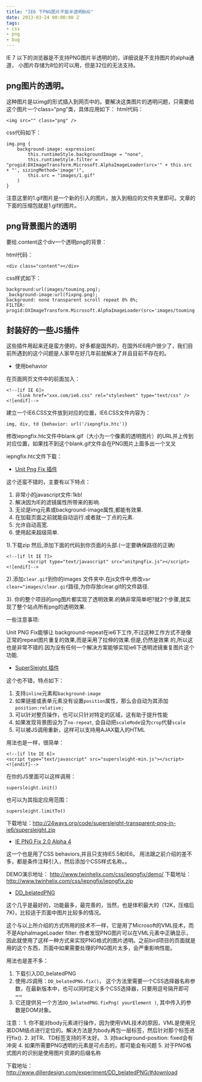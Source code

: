 ```yaml
---
title: "IE6 下PNG图片不能半透明BUG"
date: 2013-03-24 00:00:00 Z
tags:
- css
- png
- bug
---
```


IE 7 以下的浏览器是不支持PNG图片半透明的的，详细说是不支持图片的alpha通道， 小图片存储为8位的可以用，但是32位的无法支持。

## png图片的透明。

这种图片是以img的形式插入到网页中的。要解决这类图片的透明问题，只需要给这个图片一个class=“png”类，具体应用如下：
html代码：


	<img src="" class="png" />


css代码如下：

	img.png {
		background-image: expression(
			this.runtimeStyle.backgroundImage = "none",
			this.runtimeStyle.filter = "progid:DXImageTransform.Microsoft.AlphaImageLoader(src='" + this.src + "', sizingMethod='image')",
			this.src = "images/1.gif"
		)
	}

注意这里的1.gif图片是一个新的引入的图片。放入到相应的文件夹里即可。文章的下面的压缩包就是1.gif的图片。

## png背景图片的透明

要给.content这个div一个透明png的背景：

html代码：

	<div class="content"></div>

css样式如下：

	background:url(images/touming.png);
	_background-image:url(fixpng.png);
	background: none transparent scroll repeat 0% 0%;
	FILTER: progid:DXImageTransform.Microsoft.AlphaImageLoader(src='images/touming.png',sizingMethod='scale');

## 封装好的一些JS插件

这些插件用起来还是蛮方便的，好多都是国外的，在国外IE6用户很少了，我们目前所遇到的这个问题是人家早在好几年前就解决了并且目前不存在的。

* 使用behavior

在页面网页文件中</head>的前面加入：

	<!--[if IE 6]>
		<link href="xxx.com/ie6.css" rel="stylesheet" type="text/css" />
	<![endif]-->

建立一个IE6.CSS文件放到对应的位置，IE6.CSS文件内容为：

	img, div, td {behavior: url('/iepngfix.htc')}

修改iepngfix.htc文件中blank.gif（大小为一个像素的透明图片）的URL并上传到对应位置，如果找不到这个blank.gif文件会在PNG图片上面多出一个叉叉

iepngfix.htc文件下载：

* [Unit Png Fix 插件](http://labs.unitinteractive.com/unitpngfix.php)

这个还蛮不错的，主要有以下特点：

1. 非常小的javascript文件:1kb!
2. 解决因为IE的滤镜属性所带来的影响.
3. 无论是img元素或background-image属性,都能有效果.
4. 在加载页面之前就能自动运行.或者就一丁点的元素.
5. 允许自动高宽.
6. 使用起来超级简单.

1).下载zip 然后,添加下面的代码到你页面的头部.(一定要确保路径的正确)

	<!--[if lt IE 7]>
	        <script type="text/javascript" src="unitpngfix.js"></script>
	<![endif]-->

2).添加`clear.gif`到你的images 文件夹中.在js文件中,修改`var clear="images/clear.gif`路径,为你存放clear.gif的文件路径.

3). 你的整个项目的png图片都实现了透明效果.的确非常简单吧?就2个步骤,就实现了整个站点所有png的透明效果.

一些注意事项:

Unit PNG Fix能够让 background-repeat在ie6下工作,不过这种工作方式不是像正常的repeat图片重复的效果,而是采用了拉伸的效果.但是,仍然是效果 的,所以这也是非常不错的.因为没有任何一个解决方案能够实现ie6下透明滤镜重复图片这个功能.

* [SuperSleight 插件](http://24ways.org/2007/supersleight-transparent-png-in-ie6)


这个也不错，特点如下：

1. 支持`inline`元素和`background-image`
2. 如果链接或表单元素没有设置`position`属性，那么会自动为其添加`position:relative;`
3. 可以针对整页操作，也可以只针对特定的区域，这有助于提升性能
4. 如果发现背景图设为了`no-repeat`, 会自动把`scaleMode`设为`crop`代替`scale`
5. 可以被JS调用重新，这样可以支持用AJAX载入的HTML

用法也是一样，很简单：


	<!--[if lte IE 6]>
	<script type="text/javascript" src="supersleight-min.js"></script>
	<![endif]-->


在你的JS里面可以这样调用：

	supersleight.init()

也可以为其指定应用范围：

	supersleight.limitTo()

下载地址：http://24ways.org/code/supersleight-transparent-png-in-ie6/supersleight.zip

* [IE PNG Fix 2.0 Alpha 4](http://www.twinhelix.com/css/iepngfix/)

这一个也是用了CSS behaviors,并且只支持IE5.5和IE6。 用法跟之前介绍的差不多，都是条件注释引入，然后添加个CSS样式名称。。

DEMO演示地址： http://www.twinhelix.com/css/iepngfix/demo/
下载地址：http://www.twinhelix.com/css/iepngfix/iepngfix.zip

* [DD_belatedPNG](http://www.dillerdesign.com/experiment/DD_belatedPNG/)

这个几乎是最好的，功能最多，最完善的，当然，也是体积最大的（12K，压缩后7K)，比较适于页面中图片比较多的情况。

这个与以上所介绍的方式所用的技术不一样，它是用了Microsoft的VML技术，而不是AlphaImageLoader filter. 作者发现PNG图片可以在VML元素中正确显示，因此就使用了这样一种方式来实现PNG格式的图片透明。之前bird项目的页面就是用的这个东西，页面中如果需要处理的PNG图片太多，会严重影响性能。

用法也是差不多：

1. 下载引入DD_belatedPNG
2. 使用JS调用：`DD_belatedPNG.fix()`， 这个方法里需要一个CSS选择器名称参数，在最新版本中，也可以同时定义多个CSS选择器，只要用逗号隔开即可~~
3. 它还提供另一个方法`DD_belatedPNG.fixPng( yourElement )`, 其中传入的参数是DOM对象。

注意：
	1. 你不能对body元素进行操作，因为使用VML技术的原因，VML是使用兄弟DOM结点进行定位的。解决方法是为body再包一层标签，然后针对那个标签进行fix().
	2. 对TR、TD标签支持的不太好。
	3. 对background-position: fixed会有冲突
	4. 如果所需要PNG透明的元素是可点击的，那可能会有问题
	5. 对于PNG格式图片的识别是使用图片资源的后缀名称

下载地址： http://www.dillerdesign.com/experiment/DD_belatedPNG/#download
